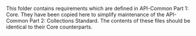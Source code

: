 This folder contains requirements which are defined in API-Common Part 1: Core. They have been copied here to simplify maintenance of the API-Common Part 2: Collections Standard.  The contents of these files should be identical to their Core counterparts.

